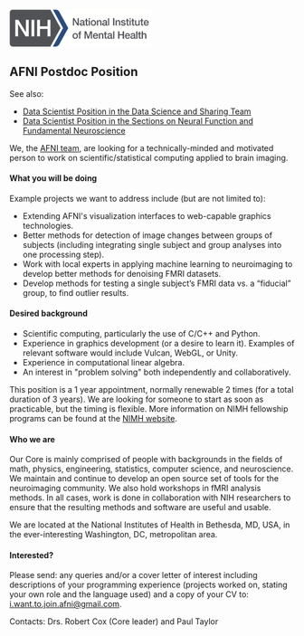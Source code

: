 <img src="NIMH_logo.png" width="250"> 

## AFNI Postdoc Position
See also: 
* [Data Scientist Position in the Data Science and Sharing Team](https://github.com/nih-fmrif/dataSci_job_ad)
* [Data Scientist Position in the Sections on Neural Function and Fundamental Neuroscience](https://github.com/nih-fmrif/mcrscpy_dataSci_job)


We, the [AFNI team](https://afni.nimh.nih.gov), are looking for a technically-minded and motivated person to work on scientific/statistical computing applied to brain imaging. 

#### What you will be doing

Example projects we want to address include (but are not limited to):

+ Extending AFNI's visualization interfaces to web-capable graphics technologies.
+ Better methods for detection of image changes between groups of subjects (including integrating single subject and group analyses into one processing step).
+ Work with local experts in applying machine learning to neuroimaging to develop better methods for denoising FMRI datasets.
+ Develop methods for testing a single subject’s FMRI data vs. a “fiducial” group, to find outlier results.

#### Desired background

+ Scientific computing, particularly the use of C/C++ and Python. 
+ Experience in graphics development (or a desire to learn it). Examples of relevant software would include Vulcan, WebGL, or Unity.
+ Experience in computational linear algebra.
+ An interest in "problem solving" both independently and collaboratively.

This position is a 1 year appointment, normally renewable 2 times (for a total duration of 3 years).
We are looking for someone to start as soon as practicable, but the timing is flexible.
More information on NIMH fellowship programs can be found at the [NIMH website](https://www.nimh.nih.gov/labs-at-nimh/scientific-director/office-of-fellowship-and-training/fellowships-and-training-programs/index.shtml).


#### Who we are
Our Core is mainly comprised of people with backgrounds in the fields of math, physics, engineering, statistics, computer science, and neuroscience.
We maintain and continue to develop an open source set of tools for the neuroimaging community. We also hold workshops in fMRI analysis methods.
In all cases, work is done in collaboration with NIH researchers to ensure that the resulting methods and software are useful and usable.  

We are located at the National Institutes of Health in Bethesda, MD, USA, in the ever-interesting Washington, DC, metropolitan area.


#### Interested?
Please send: any queries and/or a cover letter of interest including descriptions of your programming experience (projects worked on, stating your own role and the language used) and a copy of your CV to:  i.want.to.join.afni@gmail.com.

Contacts:  Drs. Robert Cox (Core leader) and Paul Taylor 

